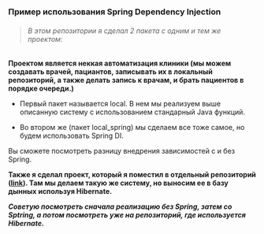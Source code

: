 ###  Пример использования Spring Dependency Injection 

> ###### В этом репозитории я сделал 2 пакета с одним и тем же проектом:
**Проектом является неккая автоматизация клиники (мы можем создавать врачей, пациантов, записывать их в локальный репозиторий, а также делать запись к врачам, и брать пациентов в порядке очереди.)**

- Первый пакет называется local. В нем мы реализуем выше описанную систему с использованием стандарный Java функций.

- Во втором же (пакет local_spring) мы сделаем все тоже самое, но будем использовать Spring DI. 

Вы сможете посмотреть разницу внедрения зависимостей с и без Spring.

**Также я сделал проект, который я поместил в отдельный репозиторий ([link](https://github.com/Vinograd-j/spring-hibernate-exaple "link")). Там мы делаем такую же систему, но выносим ее в базу дынных используя Hibernate.**

***Советую посмотреть сначала реализацию без Spring, затем со Sptring, а потом посмотреть уже на репозиторий, где используется Hibernate.***

